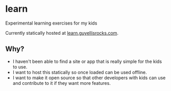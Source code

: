 # learn

Experimental learning exercises for my kids

Currently statically hosted at [learn.guyellisrocks.com](http://learn.guyellisrocks.com).

## Why?

* I haven't been able to find a site or app that is really simple for the kids to use.
* I want to host this statically so once loaded can be used offline.
* I want to make it open source so that other developers with kids can use and contribute to it if they want more features.
